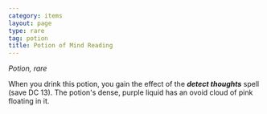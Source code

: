 ```yaml
---
category: items
layout: page
type: rare
tag: potion
title: Potion of Mind Reading 
---
```

_Potion, rare_ 

When you drink this potion, you gain the effect of the **_detect thoughts_** spell (save DC 13). The potion's dense, purple liquid has an ovoid cloud of pink floating in it. 
